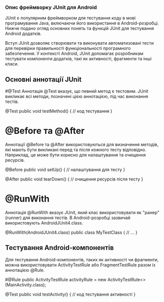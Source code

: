 ### Опис фреймворку JUnit для Android
JUnit є популярним фреймворком для тестування коду в мові програмування Java, включаючи його використання в Android-розробці. Нижче подано огляд основних понять та функцій JUnit для тестування Android додатків.

Вступ
JUnit дозволяє створювати та виконувати автоматизовані тести для перевірки правильності функціональності програмного забезпечення. У контексті Android, JUnit допомагає розробникам тестувати компоненти додатків, такі як активності, фрагменти та інші класи.

## Основні аннотації JUnit
#@Test
Аннотація @Test вказує, що певний метод є тестовим. JUnit викликає всі методи, позначені цією аннотацією, під час виконання тестів.

@Test
public void testMethod() {
    // код тестування
}
# @Before та @After
Аннотації @Before та @After використовуються для визначення методів, які мають бути викликані перед та після кожного тесту відповідно. Наприклад, це може бути корисно для налаштування та очищення ресурсів.

@Before
public void setUp() {
    // налаштування для тесту
}

@After
public void tearDown() {
    // очищення ресурсів після тесту
}
# @RunWith
Аннотація @RunWith вказує JUnit, який клас використовувати як "ранер" (runner) для виконання тестів. В Android-розробці зазвичай використовують AndroidJUnit4.class.

@RunWith(AndroidJUnit4.class)
public class MyTestClass {
    // ...
}
## Тестування Android-компонентів
Для тестування Android-компонентів, таких як активності чи фрагменти, можна використовувати ActivityTestRule або FragmentTestRule разом із аннотацією @Rule.

#@Rule
public ActivityTestRule<MainActivity> activityRule = new ActivityTestRule<>(MainActivity.class);

@Test
public void testActivity() {
    // код тестування активності
}
